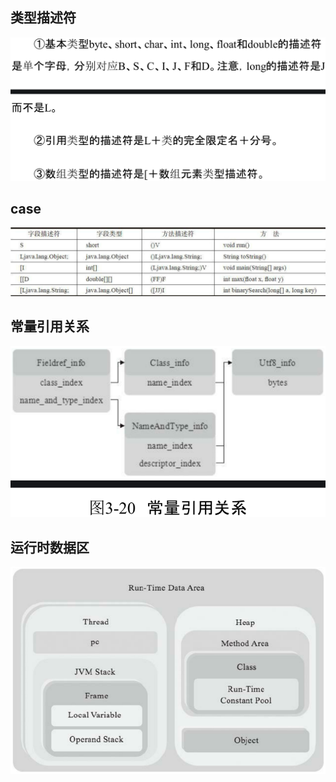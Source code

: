 ## 类型描述符
![img.png](img.png)
## case
![img_1.png](img_1.png)
## 常量引用关系
![img_2.png](img_2.png)
## 运行时数据区
![img_3.png](img_3.png)
